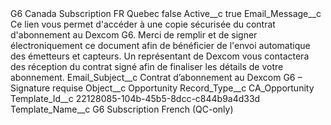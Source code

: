 <?xml version="1.0" encoding="UTF-8"?>
<CustomMetadata xmlns="http://soap.sforce.com/2006/04/metadata" xmlns:xsi="http://www.w3.org/2001/XMLSchema-instance" xmlns:xsd="http://www.w3.org/2001/XMLSchema">
    <label>G6 Canada Subscription FR Quebec</label>
    <protected>false</protected>
    <values>
        <field>Active__c</field>
        <value xsi:type="xsd:boolean">true</value>
    </values>
    <values>
        <field>Email_Message__c</field>
        <value xsi:type="xsd:string">Ce lien vous permet d&apos;accéder à une copie sécurisée du contrat d&apos;abonnement au Dexcom G6. Merci de remplir et de signer électroniquement ce document afin de bénéficier de l&apos;envoi automatique des émetteurs et capteurs. Un représentant de Dexcom vous contactera des réception du contrat signé afin de finaliser les détails de votre abonnement.</value>
    </values>
    <values>
        <field>Email_Subject__c</field>
        <value xsi:type="xsd:string">Contrat d’abonnement au Dexcom G6 – Signature requise</value>
    </values>
    <values>
        <field>Object__c</field>
        <value xsi:type="xsd:string">Opportunity</value>
    </values>
    <values>
        <field>Record_Type__c</field>
        <value xsi:type="xsd:string">CA_Opportunity</value>
    </values>
    <values>
        <field>Template_Id__c</field>
        <value xsi:type="xsd:string">22128085-104b-45b5-8dcc-c844b9a4d33d</value>
    </values>
    <values>
        <field>Template_Name__c</field>
        <value xsi:type="xsd:string">G6 Subscription French (QC-only)</value>
    </values>
</CustomMetadata>
